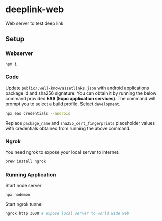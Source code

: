 # deeplink-web

Web server to test deep link

## Setup

### Webserver

```sh
npm i
```

### Code

Update `public/.well-know/assetlinks.json` with android applications package id and sha256 signature. You can obtain it by running the below command provided **EAS (Expo application services)**. The command will prompt you to select a build profile. Select `development`.

```sh
npx eas credentials --android
```

Replace `package_name` and `sha256_cert_fingerprints` placeholder values with credentials obtained from running the above command.

### Ngrok

You need ngrok to expose your local server to internet.

```sh
brew install ngrok
```

### Running Application

Start node server

```sh
npx nodemon
```

Start ngrok tunnel

```sh
ngrok http 3000 # expose local server to world wide web
```
